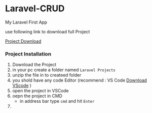 # Laravel-CRUD
My Laravel First App

use following link to download full Project

[Project Download](https://drive.google.com/drive/folders/1BTYN3I5nadOeK10_LZxlhmTfMJeP_sVd?usp=sharing)

<h3>Project Installation</h3>

1. Download the Project
2. in your pc create a folder named `Laravel Projects`
3. unzip the file in to createed folder
4. you shold have any code Editor (recommend : VS Code [Download VScode](https://code.visualstudio.com/download) )
5. open the project in VSCode
6. oepn the project in CMD 
    - in address bar type `cmd` and hit `Enter`
7. 
